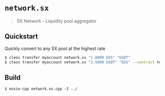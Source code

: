 # `network.sx`

> SX Network - Liquidity pool aggregator 

## Quickstart

Quickly convert to any SX pool at the highest rate

```bash
$ cleos transfer myaccount network.sx "1.0000 EOS" "USDT"
$ cleos transfer myaccount network.sx "2.5000 USDT" "EOS" --contract tethertether
```

## Build

```
$ eosio-cpp network.sx.cpp -I ../
```
